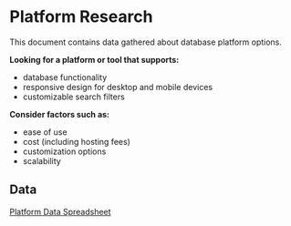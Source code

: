 # Platform Research

This document contains data gathered about database platform options.

**Looking for a platform or tool that supports:**

- database functionality
- responsive design for desktop and mobile devices
- customizable search filters

**Consider factors such as:**

- ease of use
- cost (including hosting fees)
- customization options
- scalability

## Data

[Platform Data Spreadsheet](https://docs.google.com/spreadsheets/d/1pXT_0T4WkblmB0o-w4RCOsmbsFNRexc6IWXsBqcC2aQ/edit?usp=sharing)
